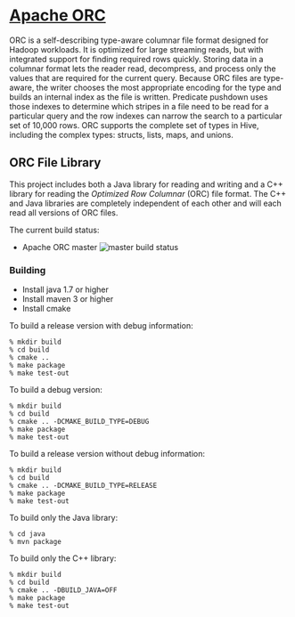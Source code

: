 # [Apache ORC](https://orc.apache.org/)

ORC is a self-describing type-aware columnar file format designed for
Hadoop workloads. It is optimized for large streaming reads, but with
integrated support for finding required rows quickly. Storing data in
a columnar format lets the reader read, decompress, and process only
the values that are required for the current query. Because ORC files
are type-aware, the writer chooses the most appropriate encoding for
the type and builds an internal index as the file is written.
Predicate pushdown uses those indexes to determine which stripes in a
file need to be read for a particular query and the row indexes can
narrow the search to a particular set of 10,000 rows. ORC supports the
complete set of types in Hive, including the complex types: structs,
lists, maps, and unions.

## ORC File Library

This project includes both a Java library for reading and writing and
a C++ library for reading the _Optimized Row Columnar_ (ORC) file
format. The C++ and Java libraries are completely independent of each
other and will each read all versions of ORC files.

The current build status:
* Apache ORC master ![master build status](https://travis-ci.org/apache/orc.svg?branch=master)

### Building

* Install java 1.7 or higher
* Install maven 3 or higher
* Install cmake

To build a release version with debug information:
```shell
% mkdir build
% cd build
% cmake ..
% make package
% make test-out

```

To build a debug version:
```shell
% mkdir build
% cd build
% cmake .. -DCMAKE_BUILD_TYPE=DEBUG
% make package
% make test-out

```

To build a release version without debug information:
```shell
% mkdir build
% cd build
% cmake .. -DCMAKE_BUILD_TYPE=RELEASE
% make package
% make test-out

```

To build only the Java library:
```shell
% cd java
% mvn package

```

To build only the C++ library:
```shell
% mkdir build
% cd build
% cmake .. -DBUILD_JAVA=OFF
% make package
% make test-out

```
